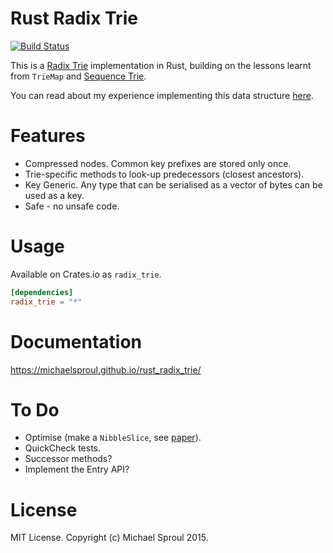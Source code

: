 Rust Radix Trie
====

[![Build Status](https://travis-ci.org/michaelsproul/rust_radix_trie.svg)](https://travis-ci.org/michaelsproul/rust_radix_trie)

This is a [Radix Trie][radix-wiki] implementation in Rust, building on the lessons learnt from
`TrieMap` and [Sequence Trie][seq-trie].

You can read about my experience implementing this data structure [here][radix-paper].

# Features

* Compressed nodes. Common key prefixes are stored only once.
* Trie-specific methods to look-up predecessors (closest ancestors).
* Key Generic. Any type that can be serialised as a vector of bytes can be used as a key.
* Safe - no unsafe code.

# Usage

Available on Crates.io as `radix_trie`.

```toml
[dependencies]
radix_trie = "*"
```

# Documentation

https://michaelsproul.github.io/rust_radix_trie/

# To Do

* Optimise (make a `NibbleSlice`, see [paper][radix-paper]).
* QuickCheck tests.
* Successor methods?
* Implement the Entry API?

# License

MIT License. Copyright (c) Michael Sproul 2015.

[radix-wiki]: http://en.wikipedia.org/wiki/Radix_tree
[seq-trie]: https://github.com/michaelsproul/rust-sequence-trie
[radix-paper]: https://michaelsproul.github.io/rust_radix_paper/
